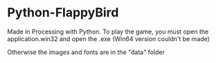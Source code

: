 # Python-FlappyBird
Made in Processing with Python.
To play the game, you must open the application.win32 and open the .exe
(Win64 version couldn't be made)

Otherwise the images and fonts are in the "data" folder
